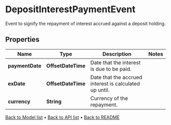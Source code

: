 

# DepositInterestPaymentEvent

Event to signify the repayment of interest accrued against a deposit holding.

## Properties

| Name | Type | Description | Notes |
|------------ | ------------- | ------------- | -------------|
|**paymentDate** | **OffsetDateTime** | Date that the interest is due to be paid. |  |
|**exDate** | **OffsetDateTime** | Date that the accrued interest is calculated up until. |  |
|**currency** | **String** | Currency of the repayment. |  |



[Back to Model list](../README.md#documentation-for-models) &#8226; [Back to API list](../README.md#documentation-for-api-endpoints) &#8226; [Back to README](../README.md)


